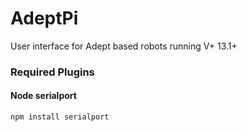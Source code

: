 # AdeptPi
User interface for Adept based robots running V+ 13.1+


### Required Plugins<br>
#### Node serialport

```
npm install serialport
```
